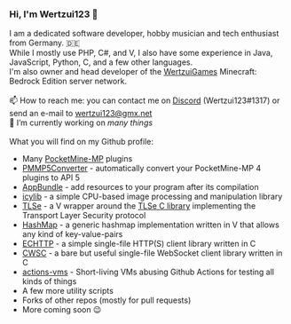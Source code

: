 ### Hi, I'm Wertzui123 :wave:

I am a dedicated software developer, hobby musician and tech enthusiast from Germany. 🇩🇪
<br>While I mostly use PHP, C#, and V, I also have some experience in Java, JavaScript, Python, C, and a few other languages.
<br>I'm also owner and head developer of the <a href="https://wertzuigames.net">WertzuiGames</a> Minecraft: Bedrock Edition server network.
<br><br>:mailbox: How to reach me: you can contact me on <a href="https://discord.com">Discord</a> (Wertzui123#1317) or send an e-mail to wertzui123@gmx.net
<br>:telescope: I’m currently working on _many things_
<br><br>What you will find on my Github profile:
* Many <a href="https://pmmp.io/">PocketMine-MP</a> plugins
* <a href="https://github.com/Wertzui123/PMMP5Converter">PMMP5Converter</a> - automatically convert your PocketMine-MP 4 plugins to API 5
* <a href="https://github.com/Wertzui123/AppBundle">AppBundle</a> - add resources to your program after its compilation
* <a href="https://github.com/Wertzui123/icylib">icylib</a> - a simple CPU-based image processing and manipulation library
* <a href="https://github.com/Wertzui123/TLSe">TLSe</a> - a V wrapper around the <a href="https://github.com/eduardsui/tlse">TLSe C library</a> implementing the Transport Layer Security protocol
* <a href="https://github.com/Wertzui123/HashMap">HashMap</a> - a generic hashmap implementation written in V that allows any kind of key-value-pairs
* <a href="https://github.com/Wertzui123/echttp">ECHTTP</a> - a simple single-file HTTP(S) client library written in C
* <a href="https://github.com/Wertzui123/cwsc">CWSC</a> - a bare but useful single-file WebSocket client library written in C
* <a href="https://github.com/Wertzui123/actions-vms">actions-vms</a> - Short-living VMs abusing Github Actions for testing all kinds of things
* A few more utility scripts
* Forks of other repos (mostly for pull requests)
* More coming soon :wink:
